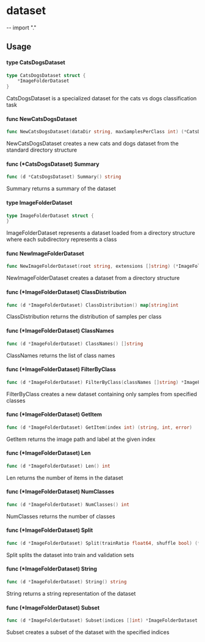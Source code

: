 # dataset
--
    import "."


## Usage

#### type CatsDogsDataset

```go
type CatsDogsDataset struct {
	*ImageFolderDataset
}
```

CatsDogsDataset is a specialized dataset for the cats vs dogs classification
task

#### func  NewCatsDogsDataset

```go
func NewCatsDogsDataset(dataDir string, maxSamplesPerClass int) (*CatsDogsDataset, error)
```
NewCatsDogsDataset creates a new cats and dogs dataset from the standard
directory structure

#### func (*CatsDogsDataset) Summary

```go
func (d *CatsDogsDataset) Summary() string
```
Summary returns a summary of the dataset

#### type ImageFolderDataset

```go
type ImageFolderDataset struct {
}
```

ImageFolderDataset represents a dataset loaded from a directory structure where
each subdirectory represents a class

#### func  NewImageFolderDataset

```go
func NewImageFolderDataset(root string, extensions []string) (*ImageFolderDataset, error)
```
NewImageFolderDataset creates a dataset from a directory structure

#### func (*ImageFolderDataset) ClassDistribution

```go
func (d *ImageFolderDataset) ClassDistribution() map[string]int
```
ClassDistribution returns the distribution of samples per class

#### func (*ImageFolderDataset) ClassNames

```go
func (d *ImageFolderDataset) ClassNames() []string
```
ClassNames returns the list of class names

#### func (*ImageFolderDataset) FilterByClass

```go
func (d *ImageFolderDataset) FilterByClass(classNames []string) *ImageFolderDataset
```
FilterByClass creates a new dataset containing only samples from specified
classes

#### func (*ImageFolderDataset) GetItem

```go
func (d *ImageFolderDataset) GetItem(index int) (string, int, error)
```
GetItem returns the image path and label at the given index

#### func (*ImageFolderDataset) Len

```go
func (d *ImageFolderDataset) Len() int
```
Len returns the number of items in the dataset

#### func (*ImageFolderDataset) NumClasses

```go
func (d *ImageFolderDataset) NumClasses() int
```
NumClasses returns the number of classes

#### func (*ImageFolderDataset) Split

```go
func (d *ImageFolderDataset) Split(trainRatio float64, shuffle bool) (*ImageFolderDataset, *ImageFolderDataset)
```
Split splits the dataset into train and validation sets

#### func (*ImageFolderDataset) String

```go
func (d *ImageFolderDataset) String() string
```
String returns a string representation of the dataset

#### func (*ImageFolderDataset) Subset

```go
func (d *ImageFolderDataset) Subset(indices []int) *ImageFolderDataset
```
Subset creates a subset of the dataset with the specified indices
